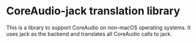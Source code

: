 # CoreAudio-jack translation library

This is a library to support CoreAudio on non-macOS operating systems. It uses jack as the backend and translates all CoreAudio calls to jack.
